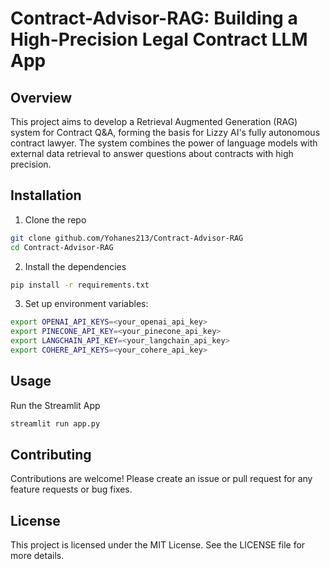 # Contract-Advisor-RAG: Building a High-Precision Legal Contract LLM App

## Overview

This project aims to develop a Retrieval Augmented Generation (RAG) system for Contract Q&A, forming the basis for Lizzy AI's fully autonomous contract lawyer. The system combines the power of language models with external data retrieval to answer questions about contracts with high precision.


## Installation 
1. Clone the repo

```bash
git clone github.com/Yohanes213/Contract-Advisor-RAG
cd Contract-Advisor-RAG
```
2. Install the dependencies
   
```bash
pip install -r requirements.txt
```

3. Set up environment variables:
```bash
export OPENAI_API_KEYS=<your_openai_api_key>
export PINECONE_API_KEY=<your_pinecone_api_key>
export LANGCHAIN_API_KEY=<your_langchain_api_key>
export COHERE_API_KEYS=<your_cohere_api_key>
```

## Usage

Run the Streamlit App

``` bash
streamlit run app.py
```

## Contributing

Contributions are welcome! Please create an issue or pull request for any feature requests or bug fixes.

## License

This project is licensed under the MIT License. See the LICENSE file for more details.

